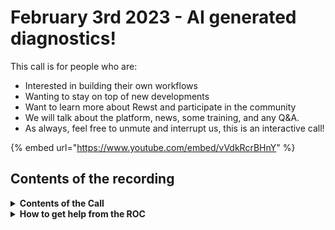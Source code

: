 # February 3rd 2023 - AI generated diagnostics!

This call is for people who are:

* Interested in building their own workflows
* Wanting to stay on top of new developments
* Want to learn more about Rewst and participate in the community
* We will talk about the platform, news, some training, and any Q\&A.
* As always, feel free to unmute and interrupt us, this is an interactive call!

{% embed url="https://www.youtube.com/embed/vVdkRcrBHnY" %}

## Contents of the recording

<details>

<summary><strong>Contents of the Call</strong></summary>

On this ROC call, Nick starts us off as ever talking about the latest developments from the Development Team.

Then Matt from the ROC shows off his new workflow to manage calendar permissions from a form, discussing potential improvements around putting it in the hands of your clients themselves with a process approval!

We then move on to a discussion around the new AI generated diagnostics for your techs using ticket information!

We finish off with a few discussions the product roadmap, common issues and more!

</details>

<details>

<summary><strong>How to get help from the ROC</strong></summary>

How to get help - Engage the ROC in Slack - Email support coming soon! - \[FUTURE] Live chat in the app - Would this be helpful to people? - Documentation - https://rewst.help - Feature Requests - https://rewst.canny.io/

</details>
